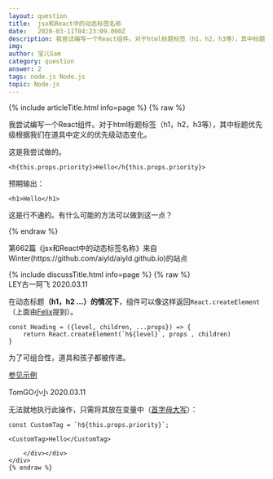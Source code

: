 ```yaml
---
layout: question
title:  jsx和React中的动态标签名称
date:   2020-03-11T04:23:09.000Z
description: 我尝试编写一个React组件。对于html标题标签（h1，h2，h3等），其中标题优先级根据我们在道具中定义的优先级动态变化。这是我尝试做的。<h...
img: 
author: 宝儿Sam
category: question
answer: 2
tags: node.js Node.js
topic: Node.js
---
```

<div class="article-root">
  <div class="article">
    {% include articleTitle.html info=page %}
    {% raw %}
    <div class="article-content"><p><font style="vertical-align: inherit;"><font style="vertical-align: inherit;">我尝试编写一个React组件。</font><font style="vertical-align: inherit;">对于html标题标签（h1，h2，h3等），其中标题优先级根据我们在道具中定义的优先级动态变化。</font></font></p>

<p><font style="vertical-align: inherit;"><font style="vertical-align: inherit;">这是我尝试做的。</font></font></p>

<p><code>&lt;h{this.props.priority}&gt;Hello&lt;/h{this.props.priority}&gt;</code></p>

<p><font style="vertical-align: inherit;"><font style="vertical-align: inherit;">预期输出：</font></font></p>

<p><code>&lt;h1&gt;Hello&lt;/h1&gt;</code></p>

<p><font style="vertical-align: inherit;"><font style="vertical-align: inherit;">这是行不通的。</font><font style="vertical-align: inherit;">有什么可能的方法可以做到这一点？</font></font></p></div>
    {% endraw %}
  </div>
  <p class="winter_mark">第662篇《jsx和React中的动态标签名称》来自Winter(https://github.com/aiyld/aiyld.github.io)的站点</p>
  <div class="discuss-wrapper">
    {% include discussTitle.html info=page %}
    {% raw %}
    <div class="discuss-list">
    <div class="discuss-item">
        <div class="discuss-parent">
          <div class="discuss-meta">
            <span class="discuss-user">LEY古一阿飞</span>
            <span class="discuss-time">2020.03.11</span>
          </div>
          <div class="discuss-comment"><p><font style="vertical-align: inherit;"><font style="vertical-align: inherit;">在动态标题</font></font><strong><font style="vertical-align: inherit;"><font style="vertical-align: inherit;">（h1，h2 ...）的情况下</font></font></strong><font style="vertical-align: inherit;"><font style="vertical-align: inherit;">，组件可以</font><font style="vertical-align: inherit;">像这样</font><font style="vertical-align: inherit;">返回</font></font><code>React.createElement</code><font style="vertical-align: inherit;"><font style="vertical-align: inherit;">（上面由</font></font><a href="https://stackoverflow.com/a/45788598/999248"><font style="vertical-align: inherit;"><font style="vertical-align: inherit;">Felix</font></font></a><font style="vertical-align: inherit;"><font style="vertical-align: inherit;">提到</font><font style="vertical-align: inherit;">）。</font></font></p>

<pre class="lang-js prettyprint-override"><code>const Heading = ({level, children, ...props}) =&gt; {<font></font>
    return React.createElement(`h${level}`, props , children)<font></font>
}<font></font>
</code></pre>

<p><font style="vertical-align: inherit;"><font style="vertical-align: inherit;">为了可组合性，道具和孩子都被传递。</font></font></p>

<p><a href="https://jsfiddle.net/robstarbuck/g9hbdqne/39/" rel="nofollow noreferrer"><font style="vertical-align: inherit;"><font style="vertical-align: inherit;">参见示例</font></font></a></p></div>
        </div></div><div class="discuss-item">
        <div class="discuss-parent">
          <div class="discuss-meta">
            <span class="discuss-user">TomGO小小</span>
            <span class="discuss-time">2020.03.11</span>
          </div>
          <div class="discuss-comment"><p><font style="vertical-align: inherit;"><font style="vertical-align: inherit;">无法就地执行此操作，只需将其放在变量中（</font></font><a href="https://stackoverflow.com/a/30373505"><font style="vertical-align: inherit;"><font style="vertical-align: inherit;">首字母大写</font></font></a><font style="vertical-align: inherit;"><font style="vertical-align: inherit;">）：</font></font></p>

<pre><code>const CustomTag = `h${this.props.priority}`;<font></font>
<font></font>
&lt;CustomTag&gt;Hello&lt;/CustomTag&gt;<font></font>
</code></pre></div>
        </div></div>
    </div>
    {% endraw %}
  </div>
<div>
